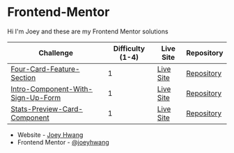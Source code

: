 # Frontend-Mentor

Hi I'm Joey and these are my Frontend Mentor solutions

| Challenge  | Difficulty (1-4) |Live Site | Repository |
| ------------- | ------------- | ------------- | ------------- |
| [Four-Card-Feature-Section](https://www.frontendmentor.io/solutions/html-css-s2AemniSW) | 1 | [Live Site](https://joeyhwang-four-card-feature-section.netlify.app/) | [Repository](https://github.com/joeyhwang/Frontend-Mentor/tree/main/four-card-feature-section-master)
| [Intro-Component-With-Sign-Up-Form](https://www.frontendmentor.io/solutions/html-css-javascript-WG814HIGh) | 1  | [Live Site](https://joey-hwang-intro-component-with-signup-form.netlify.app/) | [Repository](https://github.com/joeyhwang/Frontend-Mentor/tree/main/intro-component-with-signup-form-master) |
| [Stats-Preview-Card-Component](https://www.frontendmentor.io/solutions/html-css-ILIiWA9XM) | 1 | [Live Site](https://joeyhwang-stats-preview-card-component.netlify.app/) | [Repository](https://github.com/joeyhwang/Frontend-Mentor/tree/main/stats-preview-card-component-main) |



- Website - [Joey Hwang](https://joeyhwang.github.io/portfolio/)
- Frontend Mentor - [@joeyhwang](https://www.frontendmentor.io/profile/joeyhwang)
